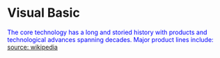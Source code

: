 
Visual Basic
============


<font color="blue">The core technology has a long and storied history with products and technological advances spanning decades. Major product lines include:
</font>  
[source: wikipedia](https://en.wikipedia.org/wiki/Visual_Basic)